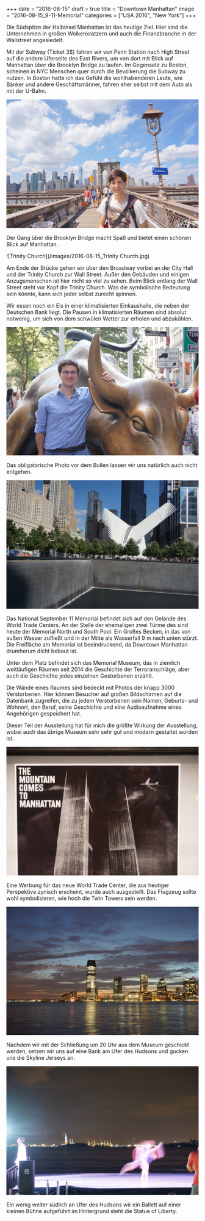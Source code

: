+++
date = "2016-08-15"
draft = true
title = "Downtown Manhattan"
image = "2016-08-15_9-11-Memorial"
categories = ["USA 2016", "New York"]
+++

Die Südspitze der Halbinsel Manhattan
ist das heutige Ziel. 
Hier sind die Unternehmen in großen
Wolkenkratzern und auch die Finanzbranche in der Wallstreet angesiedelt. 

Mit der Subway (Ticket 3$) fahren wir 
von Penn Station nach
High Street auf die andere Uferseite des
East Rivers, um von dort mit Blick auf Manhattan über
die Brooklyn Bridge zu laufen. 
Im Gegensatz zu Boston, scheinen in NYC
Menschen quer durch die Bevölkerung
die Subway zu nutzen. 
In Boston hatte ich das Gefühl die
wohlhabenderen Leute, wie Bänker und andere
Geschäftsmänner, fahren eher selbst mit dem Auto als mit der U-Bahn. 

![Brooklyn Bridge](/images/2016-08-15_Brooklyn-Bridge.jpg)

Der Gang über die Brooklyn Bridge
macht Spaß und bietet einen schönen Blick
auf Manhattan. 

![Trinity Church](/images/2016-08-15_Trinity Church.jpg)

Am Ende der Brücke gehen wir
über den Broadway vorbei an der City Hall und der Trinity Church
zur Wall Street.
Außer den Gebäuden und einigen Anzugsmenschen
ist hier nicht so viel zu sehen. 
Beim Blick entlang der Wall Street steht vor 
Kopf die Trinity Church.
Was die symbolische Bedeutung sein könnte, 
kann sich jeder selbst zurecht spinnen. 

Wir essen noch ein Eis in einer 
klimatisierten Einkaushalle, die neben der
Deutschen Bank liegt.
Die Pausen in klimatisierten Räumen sind absolut notwenig, um sich von dem schwülen Wetter
zur erholen und abzukühlen. 

![Bull](/images/2016-08-15_Bull.jpg)

Das obligatorische Photo vor dem Bullen
lassen wir uns natürlich auch nicht entgehen. 

![Ground Zero](/images/2016-08-15_Ground-Zero-Memorial.jpg)

Das National September 11 Memorial befindet 
sich auf den Gelände des World Trade Centers. An der Stelle der ehemaligen zwei Türme des
sind heute der Memorial North und South Pool. 
Ein Großes Becken, in das von außen Wasser 
zufließt und in der Mitte als Wasserfall
9 m nach unten stürzt. 
Die Freifläche am Memorial ist beeindruckend,
da Downtown Manhattan drumherum dicht bebaut ist. 

Unter dem Platz befindet sich das Memorial 
Museum, das in ziemlich weitläufigen Räumen
seit 2014 
die Geschichte der Terroranschläge, aber auch die Geschichte jedes einzelnen Gestorbenen erzählt. 

Die Wände eines Raumes sind bedeckt mit
Photos der knapp 3000 Verstorbenen. 
Hier können Besucher auf großen Bildschirmen
auf die Datenbank zugreifen, 
die zu jedem Verstorbenen sein Namen,
Geburts- und Wohnort, den Beruf, seine
Geschichte und eine Audioaufnahme eines
Angehörigen gespeichert hat. 

Dieser Teil der Ausstellung hat für mich
die größte Wirkung der Ausstellung,
wobei auch das übrige Museum sehr sehr gut
und modern gestaltet worden ist. 

![Werbung](/images/2016-08-15_The-Mountain-Comes-To-Manhattan.jpg)

Eine Werbung für das neue World Trade Center, die aus heutiger Perspektive zynisch erscheint, wurde auch ausgestellt. 
Das Flugzeug sollte wohl symbolisieren,
wie hoch die Twin Towers sein werden. 

![Skyline Jersey](/images/2016-08-15_Skyline-Jersey.jpg)

Nachdem wir mit der Schließung um 20 Uhr
aus dem Museum geschickt werden, 
setzen wir uns auf eine Bank am Ufer des 
Hudsons und gucken uns die Skyline
Jerseys an. 

![Ballett](/images/2016-08-15_Ballett.jpg)

Ein wenig weiter südlich an Ufer des Hudsons 
wir ein Ballett auf einer kleinen Bühne 
aufgeführt im Hintergrund steht die Statue of Liberty. 


